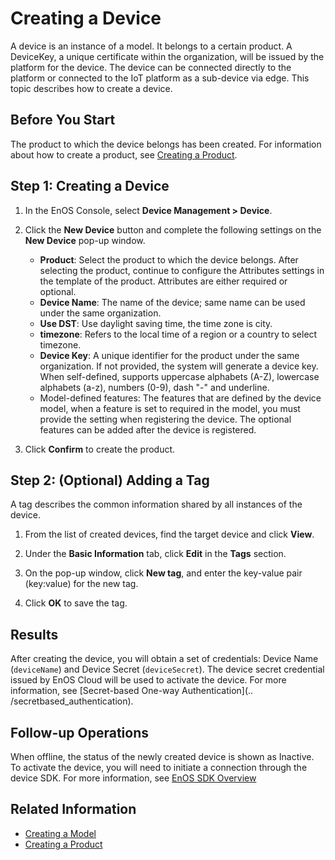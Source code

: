 # Creating a Device

A device is an instance of a model. It belongs to a certain product. A DeviceKey, a unique certificate within the organization, will be issued by the platform for the device. The device can be connected directly to the platform or connected to the IoT platform as a sub-device via edge. This topic describes how to create a device.

## Before You Start

The product to which the device belongs has been created. For information about how to create a product, see [Creating a Product](creating_product).

## Step 1: Creating a Device

1. In the EnOS Console, select **Device Management > Device**.

2. Click the **New Device** button and complete the following settings on the **New Device** pop-up window.

   - **Product**: Select the product to which the device belongs. After selecting the product, continue to configure the Attributes settings in the template of the product. Attributes are either required or optional.
   - **Device Name**: The name of the device; same name can be used under the same organization.
   - **Use DST**: Use daylight saving time, the time zone is city.
   - **timezone**: Refers to the local time of a region or a country to select timezone.
   - **Device Key**: A unique identifier for the product under the same organization. If not provided, the system will generate a device key. When self-defined, supports uppercase alphabets (A-Z), lowercase alphabets (a-z), numbers (0-9), dash "-" and underline.
   - Model-defined features: The features that are defined by the device model, when a feature is set to required in the model, you must provide the setting when registering the device. The optional features can be added after the device is registered.

3. Click **Confirm** to create the product.

## Step 2: (Optional) Adding a Tag

A tag describes the common information shared by all instances of the device.

1. From the list of created devices, find the target device and click **View**.

2. Under the **Basic Information** tab, click **Edit** in the **Tags** section.

3. On the pop-up window, click **New tag**, and enter the key-value pair (key:value) for the new tag.

4. Click **OK** to save the tag.

## Results

After creating the device, you will obtain a set of credentials: Device Name (`deviceName`) and Device Secret (`deviceSecret`). The device secret credential issued by EnOS Cloud will be used to activate the device. For more information, see [Secret-based One-way Authentication](.. /secretbased_authentication).

## Follow-up Operations

When offline, the status of the newly created device is shown as Inactive. To activate the device, you will need to initiate a connection through the device SDK. For more information, see [EnOS SDK Overview](https://docs.eniot.io/docs/app-development/en/latest/sdk_overview.html)

## Related Information

- [Creating a Model](../model/creating_model)
- [Creating a Product](creating_product)
